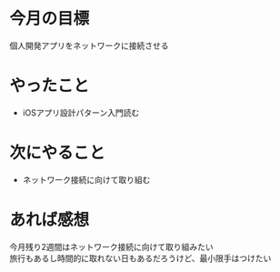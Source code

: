 # 今月の目標
個人開発アプリをネットワークに接続させる
# やったこと
* iOSアプリ設計パターン入門読む
# 次にやること
* ネットワーク接続に向けて取り組む
# あれば感想
今月残り2週間はネットワーク接続に向けて取り組みたい  
旅行もあるし時間的に取れない日もあるだろうけど、最小限手はつけたい
